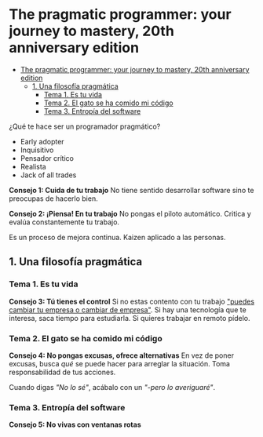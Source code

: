 # The pragmatic programmer: your journey to mastery, 20th anniversary edition

- [The pragmatic programmer: your journey to mastery, 20th anniversary edition](#the-pragmatic-programmer-your-journey-to-mastery-20th-anniversary-edition)
  - [1. Una filosofía pragmática](#1-una-filosof%c3%ada-pragm%c3%a1tica)
    - [Tema 1. Es tu vida](#tema-1-es-tu-vida)
    - [Tema 2. El gato se ha comido mi código](#tema-2-el-gato-se-ha-comido-mi-c%c3%b3digo)
    - [Tema 3. Entropía del software](#tema-3-entrop%c3%ada-del-software)

¿Qué te hace ser un programador pragmático?

- Early adopter
- Inquisitivo
- Pensador crítico
- Realista
- Jack of all trades

**Consejo 1: Cuida de tu trabajo**
No tiene sentido desarrollar software sino te preocupas de hacerlo bien.

**Consejo 2: ¡Piensa! En tu trabajo**
No pongas el piloto automático. Critica y evalúa constantemente tu trabajo.

Es un proceso de mejora continua. Kaizen aplicado a las personas.

## 1. Una filosofía pragmática

### Tema 1. Es tu vida

**Consejo 3: Tú tienes el control**
Si no estas contento con tu trabajo ["puedes cambiar tu empresa o cambiar de empresa"](http://wiki.c2.com/?ChangeYourOrganization). Si hay una tecnología que te interesa, saca tiempo para estudiarla. Si quieres trabajar en remoto pídelo.

### Tema 2. El gato se ha comido mi código

**Consejo 4: No pongas excusas, ofrece alternativas**
En vez de poner excusas, busca *qué* se puede hacer para arreglar la situación. Toma responsabilidad de tus acciones.

Cuando digas *"No lo sé"*, acábalo con un *"-pero lo averiguaré"*.

### Tema 3. Entropía del software

**Consejo 5: No vivas con ventanas rotas**
